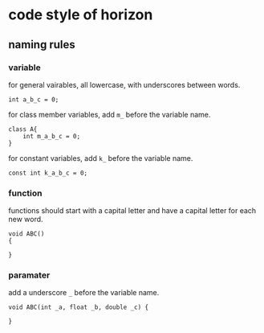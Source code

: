 # code style of horizon

## naming rules

### variable

for general vairables, all lowercase, with underscores between words.

```
int a_b_c = 0;
```

for class member variables, add ```m_``` before the variable name.

```
class A{
    int m_a_b_c = 0;
}
```

for constant variables, add ```k_``` before the variable name.

```
const int k_a_b_c = 0;
```

### function

functions should start with a capital letter and have a capital letter for each new word.

```
void ABC()
{

}
```

### paramater

add a underscore ```_``` before the variable name.

```
void ABC(int _a, float _b, double _c) {

}
```


